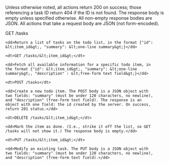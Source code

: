 Unless otherwise noted, all actions return 200 on success; those
referencing a task ID return 404 if the ID is not found. The response
body is empty unless specified otherwise. All non-empty response
bodies are JSON. All actions that take a request body are JSON (not
form-encoded).

<dl>
    <dt>GET /tasks</dt>

    <dd>Return a list of tasks on the todo list, in the format {"id":
    &lt;item_id&gt;, "summary": &lt;one-line summary&gt;}</dd>

    <dt>GET /tasks/&lt;item_id&gt;</dt>

    <dd>Fetch all available information for a specific todo item, in
    the format {"id": &lt;item_id&gt;, "summary": &lt;one-line
    summary&gt;, "description" : &lt;free-form text field&gt;}</dd>

    <dt>POST /tasks</dt>
    
    <dd>Create a new todo item. The POST body is a JSON object with
    two fields: "summary" (must be under 120 characters, no newline),
    and "description" (free-form text field). The response is an
    object with one field: the id created by the server. On success,
    return 201 status.</dd>

    <dt>DELETE /tasks/&lt;item_id&gt;</dt>

    <dd>Mark the item as done. (I.e., strike it off the list, so GET
    /tasks will not show it.) The response body is empty.</dd>

    <dt>PUT /tasks/&lt;item_id&gt;</dt>

    <dd>Modify an existing task. The PUT body is a JSON object with
    two fields: "summary" (must be under 120 characters, no newline),
    and "description" (free-form text field).</dd>

</dl>
